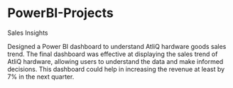 # PowerBI-Projects
Sales Insights

Designed a Power BI dashboard to understand AtliQ hardware goods sales trend.
The final dashboard was effective at displaying the sales trend of AtliQ hardware, allowing users to understand the data and make
informed decisions.
This dashboard could help in increasing the revenue at least by 7% in the next quarter.
